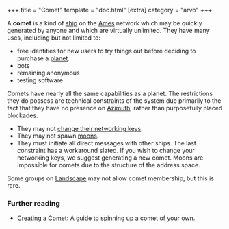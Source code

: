 +++
title = "Comet"
template = "doc.html"
[extra]
category = "arvo"
+++

A **comet** is a kind of [ship](/docs/glossary/ship) on the [Ames](/docs/glossary/ames) network which
may be quickly generated by anyone and which are virtually unlimited. They have
many uses, including but not limited to:
- free identities for new users to try things out before deciding to purchase a [planet](/docs/glossary/planet).
- bots
- remaining anonymous
- testing software

Comets have nearly all the same capabilities as a planet. The restrictions they
do possess are technical constraints of the system due primarily to the fact that they
have no presence on [Azimuth](/docs/glossary/azimuth), rather than purposefully placed
blockades.
 - They may not [change their networking keys](/docs/glossary/bridge).
 - They may not spawn [moons](/docs/glossary/moon).
 - They must initiate all direct messages with other ships.
The last constraint has a workaround slated. If you wish to change your
networking keys, we suggest generating a new comet. Moons are impossible for
comets due to the structure of the address space.

Some groups on [Landscape](/docs/glossary/landscape) may not allow comet membership, but this is rare.


### Further reading

- [Creating a Comet](/getting-started/): A guide to spinning up a comet of your own.
